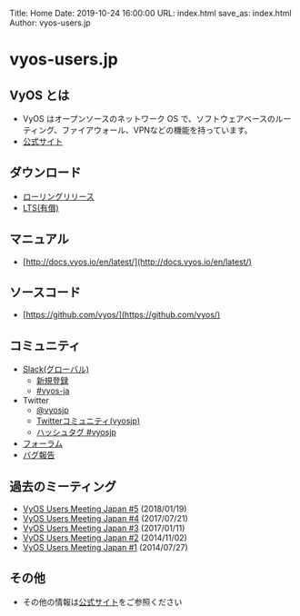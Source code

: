 Title: Home
Date: 2019-10-24 16:00:00
URL: index.html
save_as: index.html
Author: vyos-users.jp

vyos-users.jp
=============

VyOS とは
---------

* VyOS はオープンソースのネットワーク OS で、ソフトウェアベースのルーティング、ファイアウォール、VPNなどの機能を持っています。
* [公式サイト](https://vyos.net/)

ダウンロード
------------

* [ローリングリリース](https://vyos.net/get/nightly-builds/)
* [LTS(有償)](https://vyos.io/subscriptions/software/)

マニュアル
----------

* [http://docs.vyos.io/en/latest/](http://docs.vyos.io/en/latest/)

ソースコード
-------------

* [https://github.com/vyos/](https://github.com/vyos/)

コミュニティ
------

* [Slack(グローバル)](https://vyos.slack.com/)
    * [新規登録](https://slack.vyos.io/)
    * [#vyos-ja](https://vyos.slack.com/messages/CAMA2KAHG)
* Twitter
    * [@vyosjp](https://twitter.com/vyosjp)
    * [Twitterコミュニティ(vyosjp)](https://twitter.com/i/communities/1498101007733370880)
    * [ハッシュタグ #vyosjp](https://twitter.com/search?q=%23vyosjp&src=typd&f=realtime)
* [フォーラム](https://forum.vyos.io/)
* [バグ報告](https://phabricator.vyos.net/)

過去のミーティング
------------------

* [VyOS Users Meeting Japan #5](https://vyosjp.connpass.com/event/75477/) (2018/01/19)
* [VyOS Users Meeting Japan #4](https://vyosjp.connpass.com/event/58658/) (2017/07/21)
* [VyOS Users Meeting Japan #3](https://vyosjp.connpass.com/event/47319/) (2017/01/11)
* [VyOS Users Meeting Japan #2](http://vyosjp.connpass.com/event/9667/) (2014/11/02)
* [VyOS Users Meeting Japan #1](http://vyosjp.connpass.com/event/6704/) (2014/07/27)

その他
-------

* その他の情報は[公式サイト](https://vyos.net/)をご参照ください
